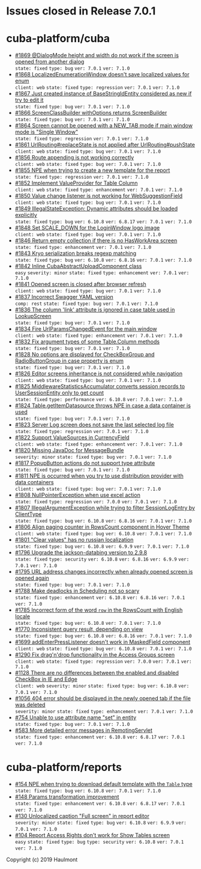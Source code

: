# Issues closed in Release 7.0.1

# cuba-platform/cuba

* [#1869 @DialogMode height and width do not work if the screen is opened from another dialog](https://github.com/cuba-platform/cuba/issues/1869) \
    `state: fixed` `type: bug` `ver: 7.0.1` `ver: 7.1.0` 
* [#1868 LocalizedEnumerationWindow doesn't save localized values for enum](https://github.com/cuba-platform/cuba/issues/1868) \
    `client: web` `state: fixed` `type: regression` `ver: 7.0.1` `ver: 7.1.0` 
* [#1867 Just created instance of BaseStringIdEntity considered as new if try to edit it](https://github.com/cuba-platform/cuba/issues/1867) \
    `state: fixed` `type: bug` `ver: 7.0.1` `ver: 7.1.0` 
* [#1866 ScreenClassBuilder withOptions returns ScreenBuilder](https://github.com/cuba-platform/cuba/issues/1866) \
    `state: fixed` `type: bug` `ver: 7.0.1` `ver: 7.1.0` 
* [#1864 Screen cannot be opened with a NEW_TAB mode if main window mode is "Single Window"](https://github.com/cuba-platform/cuba/issues/1864) \
    `state: fixed` `type: regression` `ver: 7.0.1` `ver: 7.1.0` 
* [#1861 UrlRouting#replaceState is not applied after UrlRouting#pushState](https://github.com/cuba-platform/cuba/issues/1861) \
    `client: web` `state: fixed` `type: bug` `ver: 7.0.1` `ver: 7.1.0` 
* [#1856 Route appending is not working correctly](https://github.com/cuba-platform/cuba/issues/1856) \
    `client: web` `state: fixed` `type: bug` `ver: 7.0.1` `ver: 7.1.0` 
* [#1855 NPE when trying to create a new template for the report](https://github.com/cuba-platform/cuba/issues/1855) \
    `state: fixed` `type: regression` `ver: 7.0.1` `ver: 7.1.0` 
* [#1852 Implement ValueProvider for Table Column](https://github.com/cuba-platform/cuba/issues/1852) \
    `client: web` `state: fixed` `type: enhancement` `ver: 7.0.1` `ver: 7.1.0` 
* [#1850 Value change listener is not working for WebSuggestionField](https://github.com/cuba-platform/cuba/issues/1850) \
    `client: web` `state: fixed` `type: bug` `ver: 7.0.1` `ver: 7.1.0` 
* [#1849 IllegalStateException: Dynamic attributes should be loaded explicitly](https://github.com/cuba-platform/cuba/issues/1849) \
    `state: fixed` `type: bug` `ver: 6.10.8` `ver: 6.8.17` `ver: 7.0.1` `ver: 7.1.0` 
* [#1848 Set SCALE_DOWN for the LoginWindow logo image](https://github.com/cuba-platform/cuba/issues/1848) \
    `client: web` `state: fixed` `type: bug` `ver: 7.0.1` `ver: 7.1.0` 
* [#1846 Return empty collection if there is no HasWorkArea screen](https://github.com/cuba-platform/cuba/issues/1846) \
    `state: fixed` `type: enhancement` `ver: 7.0.1` `ver: 7.1.0` 
* [#1843 Kryo serialization breaks regexp matching](https://github.com/cuba-platform/cuba/issues/1843) \
    `state: fixed` `type: bug` `ver: 6.10.8` `ver: 6.8.16` `ver: 7.0.1` `ver: 7.1.0` 
* [#1842 Inline CubaAbstractUploadComponent class](https://github.com/cuba-platform/cuba/issues/1842) \
    `easy` `severity: minor` `state: fixed` `type: enhancement` `ver: 7.0.1` `ver: 7.1.0` 
* [#1841 Opened screen is closed after browser refresh](https://github.com/cuba-platform/cuba/issues/1841) \
    `client: web` `state: fixed` `type: bug` `ver: 7.0.1` `ver: 7.1.0` 
* [#1837 Incorrect Swagger YAML version](https://github.com/cuba-platform/cuba/issues/1837) \
    `comp: rest` `state: fixed` `type: bug` `ver: 7.0.1` `ver: 7.1.0` 
* [#1836 The column 'link' attribute is ignored in case table used in LookupScreen](https://github.com/cuba-platform/cuba/issues/1836) \
    `state: fixed` `type: bug` `ver: 7.0.1` `ver: 7.1.0` 
* [#1834 Fire UrlParamsChangedEvent for the main window](https://github.com/cuba-platform/cuba/issues/1834) \
    `client: web` `state: fixed` `type: enhancement` `ver: 7.0.1` `ver: 7.1.0` 
* [#1832 Fix argument types of some Table.Column methods](https://github.com/cuba-platform/cuba/issues/1832) \
    `state: fixed` `type: bug` `ver: 7.0.1` `ver: 7.1.0` 
* [#1828 No options are displayed for CheckBoxGroup and RadioButtonGroup in case property is enum](https://github.com/cuba-platform/cuba/issues/1828) \
    `state: fixed` `type: bug` `ver: 7.0.1` `ver: 7.1.0` 
* [#1826 Editor screens inheritance is not considered while navigation](https://github.com/cuba-platform/cuba/issues/1826) \
    `client: web` `state: fixed` `type: bug` `ver: 7.0.1` `ver: 7.1.0` 
* [#1825 MiddlewareStatisticsAccumulator converts session records to UserSessionEntity only to get count](https://github.com/cuba-platform/cuba/issues/1825) \
    `state: fixed` `type: performance` `ver: 6.10.8` `ver: 7.0.1` `ver: 7.1.0` 
* [#1824 Table.getItemDatasource throws NPE in case a data container is used](https://github.com/cuba-platform/cuba/issues/1824) \
    `state: fixed` `type: bug` `ver: 7.0.1` `ver: 7.1.0` 
* [#1823 Server Log screen does not save the last selected log file](https://github.com/cuba-platform/cuba/issues/1823) \
    `state: fixed` `type: regression` `ver: 7.0.1` `ver: 7.1.0` 
* [#1822 Support ValueSources in CurrencyField](https://github.com/cuba-platform/cuba/issues/1822) \
    `client: web` `state: fixed` `type: enhancement` `ver: 7.0.1` `ver: 7.1.0` 
* [#1820 Missing JavaDoc for MessageBundle](https://github.com/cuba-platform/cuba/issues/1820) \
    `severity: minor` `state: fixed` `type: bug` `ver: 7.0.1` `ver: 7.1.0` 
* [#1817 PopupButton actions do not support type attribute](https://github.com/cuba-platform/cuba/issues/1817) \
    `state: fixed` `type: bug` `ver: 7.0.1` `ver: 7.1.0` 
* [#1811 NPE is occurred when you try to use distribution provider with data containers](https://github.com/cuba-platform/cuba/issues/1811) \
    `client: web` `state: fixed` `type: bug` `ver: 7.0.1` `ver: 7.1.0` 
* [#1808 NullPointerException when use excel action](https://github.com/cuba-platform/cuba/issues/1808) \
    `state: fixed` `type: regression` `ver: 7.0.0` `ver: 7.0.1` `ver: 7.1.0` 
* [#1807 IllegalArgumentException while trying to filter SessionLogEntry by ClientType](https://github.com/cuba-platform/cuba/issues/1807) \
    `state: fixed` `type: bug` `ver: 6.10.8` `ver: 6.8.16` `ver: 7.0.1` `ver: 7.1.0` 
* [#1806 Align paging counter in RowsCount component in Hover Theme](https://github.com/cuba-platform/cuba/issues/1806) \
    `client: web` `state: fixed` `type: bug` `ver: 6.10.8` `ver: 7.0.1` `ver: 7.1.0` 
* [#1801 "Clear values" has no russian localization](https://github.com/cuba-platform/cuba/issues/1801) \
    `state: fixed` `type: bug` `ver: 6.10.8` `ver: 6.9.9` `ver: 7.0.1` `ver: 7.1.0` 
* [#1796 Upgrade the jackson-databing version to 2.9.8](https://github.com/cuba-platform/cuba/issues/1796) \
    `state: fixed` `type: security` `ver: 6.10.8` `ver: 6.8.16` `ver: 6.9.9` `ver: 7.0.1` `ver: 7.1.0` 
* [#1795 URL address changes incorrectly when already opened screen is opened again](https://github.com/cuba-platform/cuba/issues/1795) \
    `state: fixed` `type: bug` `ver: 7.0.1` `ver: 7.1.0` 
* [#1788 Make deadlocks in Scheduling not so scary](https://github.com/cuba-platform/cuba/issues/1788) \
    `state: fixed` `type: enhancement` `ver: 6.10.8` `ver: 6.8.16` `ver: 7.0.1` `ver: 7.1.0` 
* [#1785 Incorrect form of the word `row` in the RowsCount with English locale](https://github.com/cuba-platform/cuba/issues/1785) \
    `state: fixed` `type: bug` `ver: 6.10.8` `ver: 7.0.1` `ver: 7.1.0` 
* [#1770 Inconsistent query result, depending on view](https://github.com/cuba-platform/cuba/issues/1770) \
    `state: fixed` `type: bug` `ver: 6.10.8` `ver: 6.8.16` `ver: 7.0.1` `ver: 7.1.0` 
* [#1699 addEnterPressListener doesn't work in MaskedField component](https://github.com/cuba-platform/cuba/issues/1699) \
    `client: web` `state: fixed` `type: bug` `ver: 6.10.8` `ver: 7.0.1` `ver: 7.1.0` 
* [#1290 Fix drag'n'drop functionality in the Access Groups screen](https://github.com/cuba-platform/cuba/issues/1290) \
    `client: web` `state: fixed` `type: regression` `ver: 7.0.0` `ver: 7.0.1` `ver: 7.1.0` 
* [#1128 There are no differences between the enabled and disabled CheckBox in IE and Edge](https://github.com/cuba-platform/cuba/issues/1128) \
    `client: web` `severity: minor` `state: fixed` `type: bug` `ver: 6.10.8` `ver: 7.0.1` `ver: 7.1.0` 
* [#1056 404 error should be displayed in the newly opened tab if the file was deleted](https://github.com/cuba-platform/cuba/issues/1056) \
    `severity: minor` `state: fixed` `type: enhancement` `ver: 7.0.1` `ver: 7.1.0` 
* [#754 Unable to use attribute name "set" in entity](https://github.com/cuba-platform/cuba/issues/754) \
    `state: fixed` `type: bug` `ver: 7.0.1` `ver: 7.1.0` 
* [#583 More detailed error messages in RemotingServlet](https://github.com/cuba-platform/cuba/issues/583) \
    `state: fixed` `type: enhancement` `ver: 6.10.8` `ver: 6.8.17` `ver: 7.0.1` `ver: 7.1.0` 

# cuba-platform/reports

* [#154 NPE when trying to download  default template with the `Table` type](https://github.com/cuba-platform/reports/issues/154) \
    `state: fixed` `type: bug` `ver: 6.10.8` `ver: 7.0.1` `ver: 7.1.0` 
* [#148 Params transformation improvement ](https://github.com/cuba-platform/reports/issues/148) \
    `state: fixed` `type: enhancement` `ver: 6.10.8` `ver: 6.8.17` `ver: 7.0.1` `ver: 7.1.0` 
* [#130 Unlocalized caption "Full screen" in report editor](https://github.com/cuba-platform/reports/issues/130) \
    `severity: minor` `state: fixed` `type: bug` `ver: 6.10.8` `ver: 6.9.9` `ver: 7.0.1` `ver: 7.1.0` 
* [#104 Report Access Rights don't work for Show Tables screen](https://github.com/cuba-platform/reports/issues/104) \
    `easy` `state: fixed` `type: bug` `type: security` `ver: 6.10.8` `ver: 7.0.1` `ver: 7.1.0` 


Copyright (c) 2019 Haulmont
